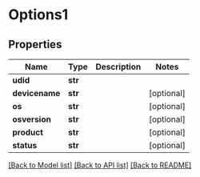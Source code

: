 # Options1

## Properties
Name | Type | Description | Notes
------------ | ------------- | ------------- | -------------
**udid** | **str** |  | 
**devicename** | **str** |  | [optional] 
**os** | **str** |  | [optional] 
**osversion** | **str** |  | [optional] 
**product** | **str** |  | [optional] 
**status** | **str** |  | [optional] 

[[Back to Model list]](../README.md#documentation-for-models) [[Back to API list]](../README.md#documentation-for-api-endpoints) [[Back to README]](../README.md)



